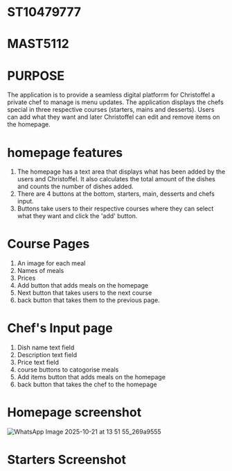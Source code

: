 # ST10479777
# MAST5112
# PURPOSE
The application is to provide a seamless digital platforrm for Christoffel a private chef to manage is menu updates. The application displays the chefs special in three respective courses (starters, mains and desserts). Users can add what they want and later Christoffel can edit and remove items on the homepage. 
# homepage features
1. The homepage has a text area that displays what has been added by the users and Christoffel. It also calculates the total amount of the dishes and counts the number of dishes added.
2. There are 4 buttons at the bottom, starters, main, desserts and chefs input.
3. Buttons take users to their respective courses where they can select what they want and click the 'add' button.
# Course Pages
1. An image for each meal
2. Names of meals
3. Prices
4. Add button that adds meals on the homepage
5. Next button that takes users to the next course
6. back button that takes them to the previous page.
# Chef's Input page
1. Dish name text field
2. Description text field
3. Price text field
4. course buttons to catogorise meals
5. Add items button that adds meals on the homepage
6. back button that takes the chef to the homepage
# Homepage screenshot
![WhatsApp Image 2025-10-21 at 13 51 55_269a9555](https://github.com/user-attachments/assets/db3bb3ab-9810-4d4a-a2ad-e4dd2b75ba21)
# Starters Screenshot


   
